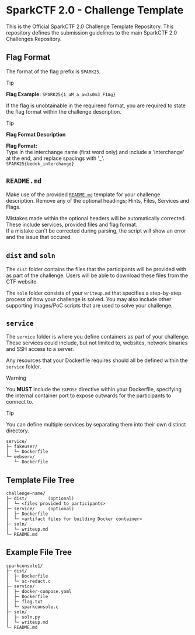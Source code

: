 # SparkCTF 2.0 - Challenge Template

This is the Official SparkCTF 2.0 Challenge Template Repository. This repository defines the submission guidelines to the main SparkCTF 2.0 Challenges Repository. 

## Flag Format

The format of the flag prefix is `SPARK25`.

> [!tip]
> **Flag Example:** `SPARK25{1_aM_a_aw3s0m3_F1Ag}`

If the flag is unobtainable in the requireed format, you are required to state the flag format within the challenge description.

> [!tip]
> **Flag Format Description**
>
> **Flag Format:** \
> Type in the interchange name (first word only) and include a 'interchange' at the end, and replace spacings with '_'. \
> `SPARK25{bedok_interchange}`

## `README.md`

Make use of the provided [`README.md`](./README.md) template for your challenge description. Remove any of the optional headings; Hints, Files, Services and Flags.

Mistakes made within the optional headers will be automatically corrected. These include services, provided files and flag format. \
If a mistake can't be corrected during parsing, the script will show an error and the issue that occured.

## `dist` and `soln`

The `dist` folder contains the files that the participants will be provided with as part of the challenge. Users will be able to download these files from the CTF website.

The `soln` folder consists of your `writeup.md` that specifies a step-by-step process of how your challenge is solved. You may also include other supporting images/PoC scripts that are used to solve your challenge.

## `service`

The `service` folder is where you define containers as part of your challenge. These services could include, but not limited to, websites, network binaries and SSH access to a server.

Any resources that your Dockerfile requires should all be defined within the `service` folder.

> [!warning]
> You **MUST** include the `EXPOSE` directive within your Dockerfile, specifying the internal container port to expose outwards for the participants to connect to.

> [!tip]
> You can define multiple services by separating them into their own distinct directory.
>
> ```
> service/
> ├─ fakeuser/
> │  └─ Dockerfile
> └─ webserv/
>    └─ Dockerfile
> ```

## Template File Tree
```
challenge-name/
├─ dist/        (optional)
│  └─ <files provided to participants>
├─ service/     (optional)
│  ├─ Dockerfile
│  └─ <artifact files for building Docker container>
├─ soln/
│  └─ writeup.md
└─ README.md
```

## Example File Tree
```tree
sparkconsole1/
├─ dist/
│  ├─ Dockerfile
│  └─ sc-redact.c
├─ service/
│  ├─ docker-compose.yaml
│  ├─ Dockerfile
│  ├─ flag.txt
│  └─ sparkconsole.c
├─ soln/
│  ├─ soln.py
│  └─ writeup.md
└─ README.md
```
